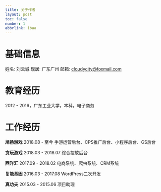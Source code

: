 ```yaml
---
title: 关于作者
layout: post
toc: false
number: 1
abbrlink: 1baa
---
```


# 基础信息

姓名: 刘云城
现居: 广东广州
邮箱: cloudycity@foxmail.com

# 教育经历
2012 - 2016，广东工业大学，本科，电子商务

# 工作经历

**旭扬游戏** 2018.08 - 至今
手游运营后台、CPS推广后台、小程序后台、GS后台

**贪玩游戏** 2018.03 - 2018.07
综合投放后台

**西洋汇** 2017.09 - 2018.02
电商系统、爬虫系统、CRM系统

**复能基因** 2016.03 - 2017.08
WordPress二次开发

**真功夫** 2015.03 - 2015.06
项目助理